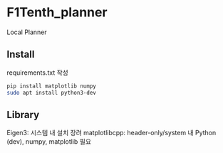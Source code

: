 # F1Tenth_planner
Local Planner

## Install
requirements.txt 작성

```bash
pip install matplotlib numpy
sudo apt install python3-dev
```

## Library

Eigen3: 시스템 내 설치 장려 
matplotlibcpp: header-only/system 내 Python (dev), numpy, matplotlib 필요

